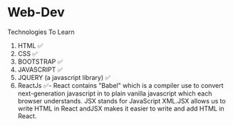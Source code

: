 # Web-Dev

Technologies To Learn 

1. HTML ✅
2. CSS ✅
3. BOOTSTRAP ✅
4. JAVASCRIPT ✅
5. JQUERY (a javascript library) ✅
6. ReactJs ✅- React contains "Babel" which is a compiler use to convert next-generation javascript in to plain vanilla javascript which  each browser understands.
               JSX stands for JavaScript XML.JSX allows us to write HTML in React andJSX makes it easier to write and add HTML in React.
